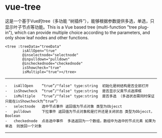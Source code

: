 # vue-tree
这是一个基于Vue的tree（多功能 “树插件”），能够根据参数提供多选，单选，只显示叶子节点等功能。This is a Vue based tree (multi-function "tree plug-in"), which can provide multiple choice according to the parameters, and only show leaf nodes and other functions.

```
<tree :treeData="treeData"
        isAllOpen="true"
        @inselectnode="selectnode"
        @inpulldown="pulldown"
        @incheckednode="checkednode"
        isShowcheck="true"
        isMultiple="true"></tree>
```

---
```
-   isAllOpen    “true”/"false" type:string  初始化是树结构是否全部打开
-   isShowcheck  “true”/"false" type:string  是否显示父类节点选择框
-   isMultiple   “true”/"false" type:string  是否多选 （多选状态需同时保证只能在isShowcheck为“true”）
-   selectnode   选中节点事件 返回值为节点对象 类型为Objecct
-   pulldown     下拉事件 返回值为节点对象和是打开还是关闭状态 类型为Objecct，Boolean
-   checkednode  点击选中事件  多选返回为一个数组，数组中为选中的节点元素 如果为单选  则放回一个对象
```

---
